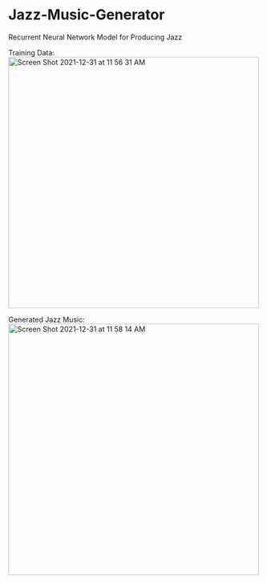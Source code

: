 # Jazz-Music-Generator
Recurrent Neural Network Model for Producing Jazz

Training Data:
<img width="500" alt="Screen Shot 2021-12-31 at 11 56 31 AM" src="https://user-images.githubusercontent.com/90220087/147834757-82ac3c70-29a0-4cb8-925b-a334f3022a14.png">

Generated Jazz Music:
<img width="500" alt="Screen Shot 2021-12-31 at 11 58 14 AM" src="https://user-images.githubusercontent.com/90220087/147834802-ad8d4016-0ddf-46f1-b8dd-a362813ca474.png">
